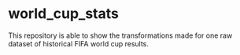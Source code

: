 # world_cup_stats
This repository is able to show the transformations made for one raw dataset of historical FIFA world cup results.
